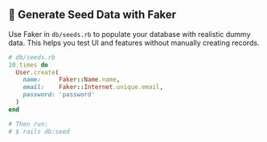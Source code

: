 ## 🌱 Generate Seed Data with Faker

Use Faker in `db/seeds.rb` to populate your database with realistic dummy data. This helps you test UI and features without manually creating records.

```ruby
# db/seeds.rb
10.times do
  User.create(
    name:     Faker::Name.name,
    email:    Faker::Internet.unique.email,
    password: 'password'
  )
end

# Then run:
# $ rails db:seed
```
